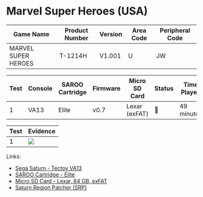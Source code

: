 # Marvel Super Heroes (USA)

| Game Name           | Product Number | Version | Area Code | Peripheral Code |
| ------------------- | -------------- | ------- | --------- | --------------- |
| MARVEL SUPER HEROES | T-1214H        | V1.001  | U         | JW              |

| Test | Console | SAROO Cartridge | Firmware | Micro SD Card | Status | Time Played |
| ---- | ------- | --------------- | -------- | ------------- | ------ | ----------- |
| 1    | VA13    | Elite           | v0.7     | Lexar (exFAT) | :100:  | 49 minutes  |

| Test | Evidence                                                                                         |
| ---- | ------------------------------------------------------------------------------------------------ |
| 1    | [![](https://img.youtube.com/vi/D4KKC_d0QfA/0.jpg)](https://www.youtube.com/watch?v=D4KKC_d0QfA) |

Links:

- [Sega Saturn - Tectoy VA13](../../../../Info/Consoles/VA13/README.md)
- [SAROO Cartridge - Elite](../../../../Info/Cartridges/GuangzhouSanStarOnlineShop/1.6/README.md)
- [Micro SD Card - Lexar, 64 GB, exFAT](../../../../Info/SdCards/Lexar/64GB/exfat/README.md)
- [Saturn Region Patcher (SRP)](https://segaxtreme.net/resources/saturn-region-patcher.81/download)
